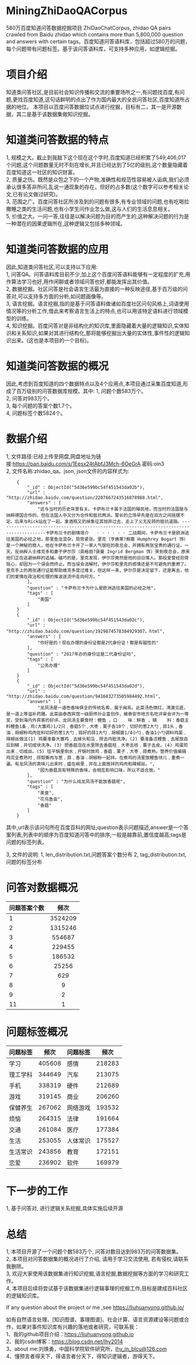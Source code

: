 # MiningZhiDaoQACorpus
580万百度知道问答数据挖掘项目
ZhiDaoChatCorpus, zhidao QA pairs crawled from Baidu zhidao which contains more than 5,800,000 question and answers with certain tags。百度知道问答语料库，包括超过580万的问题，每个问题带有问题标签。基于该问答语料库，可支持多种应用，如逻辑挖掘。    

# 项目介绍
知道类问答社区,是目前社会知识传播和交流的重要场所之一,有问题找百度,有问题,更找百度知道,这句话鲜明的点出了作为国内最大的全民问答社区,百度知道所占据的地位。 本项目以百度问答数据位试点进行挖掘，目标有二，其一是开源数据，其二是基于该数据集做知识挖掘。    

# 知道类问答数据的特点 
1, 规模之大。截止到我敲下这个现在这个字时,百度知道已经积累了549,406,017个问题,这个问题数量无时不刻在增长,并且已经达到了5亿的级别,这个数量隐藏着百度知道这一社区的知识财富。  
2, 质量之伤。既然是众包之下的一个产物,准确性和规范性容易被人诟病,我们必须承认很多答非所问,乱说一通现象的存在。但好的占多数(这个数字可以参考相关论文,已有论文做过研究)。    
3, 范围之广。百度问答社区所涉及到的问题有很多,有专业领域的问题,也有吃喝拉撒睡之类的生活问题,也有小学生问作业怎么做,这与人们的生活息息相关。    
5, 价值之大。一问一答,往往是以解决问题为目的而产生的,这种解决问题的行为是一种潜在的因果逻辑所在,这种逻辑又包括多种领域。  

# 知道类问答数据的应用
因此,知道类问答社区,可以支持以下应用:  
1, 问答QA。问答语料库目前不少,加上这个百度问答语料能够有一定程度的扩充,用作算法学习也好,用作闲聊或者领域问答也好,都能发挥出其价值。    
2, 数据挖掘。社区问答是社会语言生活最为直接的一种反映途径,基于百万级的问答对,可以支持多方面的分析,如问题画像等。  
3, 语言挖掘。语言挖掘,指的是基于问答语料做诸如百度社区问句风格上,词语使用情况等的分析工作,借此来考察语言生活上的特点,也可以用该特定语料进行领域模型的训练。    
4, 知识挖掘。百度问答对是非结构化的知识库,里面隐藏着大量的逻辑知识,实体知识和关系知识,如果对其进行结构化,那将能够挖掘出大量的实体性,事件性的逻辑知识出来。(这也是本项目的一个目标)。     

# 知道类问答数据的概况
因此,考虑到百度知道的四个数据特点以及4个应用点,本项目通过采集百度知道,形成了百万级别的问答数据库规模。其中:
1, 问题个数583万个。     
2, 问答对983万个。     
3, 每个问题的答案个数1.7个。   
4, 问题标签个数5824个。  


# 数据介绍

1, 文件路径:已经上传至网盘,网盘地址为链接:https://pan.baidu.com/s/1Eesx24tAbfJ3Mch-6OeGrA  密码:oin3  
2, 文件名称:zhidao_qa。json, json文件的内容样式为:  

        {
            "_id" : ObjectId("5d36e599bc54f451543da02b"),
            "url" : "http://zhidao.baidu.com/question/2207667243516878988.html",
            "answers" : [
                "这与当时的历史背景有关。卡萨布兰卡属于法国的殖民地，而当时的法国是与纳粹德国合作的。但在法国人中又分为合作和抵抗两派。警长的立场早先是在双方之间摇摆不定。后来与Rick站在了一起。拿酒瓶又扔掉象征其抛弃过去，走上了义无反顾的抵抗道路。----------------------------------------------------------------------------------------卡萨布兰卡的剧情简介   · · · · · · 二战期间，卡萨布兰卡是欧洲逃往美国的必经之地，那里鱼龙混杂，局势紧张。里克（亨佛莱?鲍嘉 Humphrey Bogart 饰）是一个神秘的商人，他在卡萨布兰卡开了一家人气很旺的夜总会，并拥有两张宝贵的通行证。一天，反纳粹人士维克多和妻子伊尔莎（英格丽?褒曼 Ingrid Bergman 饰）来到夜总会，原来他们正在逃避纳粹的追捕。碰巧的是，里克发现，伊尔莎竟然是他的旧日情人。那段爱曾经刻骨铭心，却因为一个误会而终止。而当误会消解时，伊尔莎和里克的感情还是不可避免的重燃了。里克手上的两张通行证能帮助维克多度过难关，但这样一来，伊尔莎是决定留下，还是离去，他们的爱情在政治和伦理的推波逐流中走向何方。"
            ],
            "question" : "卡萨布兰卡为什么是欧洲逃往美国的必经之地",
            "tags" : [
                "美国"
            ]
        }
        {
            "_id" : ObjectId("5d36e599bc54f451543da02c"),
            "url" : "http://zhidao.baidu.com/question/1929874578384929307。html",
            "answers" : [
                "你好是的！现在办理的身份证都是2代身份证！都是有磁性的"
            ],
            "question" : "2017年办的身份证是二代身份证吗",
            "tags" : [
                "公务办理"
            ]
        }
        {
            "_id" : ObjectId("5d36e599bc54f451543da02d"),
            "url" : "http://zhidao.baidu.com/question/941683273505984492.html",
            "answers" : [
                "龙凤汤是一道色香味俱全的传统名肴，属于闽系。此菜汤色微红，清澈见底，是一道上等滋补药膳。此菜由泰西宾馆一级厨师孙业富创作，被泰安市地方名吃评审会评为一等奖，受到海内外宾客的好评。龙凤汤主要食材：鲤鱼 ，口    味：鲜香 ，辅    料：香菇主料鲤鱼1条﹐鸡(大雏鸡)1/2只﹐香菇5个﹐大枣﹑栗子各10个﹐切好的葱2大勺﹐蒜1头﹐香油﹐胡椒粉鸡肉佐料切好的葱1大勺﹐捣好的蒜1大勺﹐胡椒面1/4小勺﹐香油1小勺调料鸡蛋﹐辣椒丝做法(1) 鸡要准备大雏鸡﹐去掉头和瓜﹐除去内脏洗净。(2) 要准备活鲤鱼﹐去尾放血后刮鳞﹐并切成块洗净。(3) 把香菇泡在水里除去香菇柱﹐大枣去核﹐栗子去皮。(4) 鸡蛋煎出来﹐切成丝。(5) 往平锅里倒水﹐开锅时放鸡﹑香菇﹑栗子﹑大枣﹑蒜煮熟。营养价值编辑鸡完全煮熟时﹐捞取撕肉与葱﹑蒜﹑香油﹑胡椒粉一起拌。在煮鸡的汤里放鲤鱼块儿﹐重煮一遍。有龙凤汤的真味儿出来时﹐盛在碗里﹐并在上面放拌的鸡肉和辣椒丝。",
                "因为香菇具有特殊的香味，会相互影响口味，所以不适合放。"
            ],
            "question" : "为什么炖龙凤汤不能放香菇呢",
            "tags" : [
                "美食",
                "花鸟鱼虫",
                "香菇"
            ]
        }

其中,url表示该问句所在百度百科的网址;question表示问题描述,answer是一个答案列表,列表中的顺序为百度知道问答中的排序,一般是越靠前,置信度越高;tags是问题的标签列表。

3, 文件的说明:
1, len_distribution.txt,问题答案个数分布
2, tag_distribution.txt,问题的标签分布


# 问答对数据概况

| 问题答案个数 | 频次 |
| :--- | :---: |
| 1 | 3524209 |
| 2 | 1315246 |
| 3 | 554687 |
| 4 | 229455 |
| 5 | 186532|
| 6 | 25256 |
| 7 | 629 |
| 8 | 9 |
| 9 | 2 |
| 11 | 1 |


# 问题标签概况

| 问题标签 | 频次 | 问题标签 | 频次 |
| :--- | :---: | :--- | :---: |
| 学习 | 405608 | 感情 | 218283 |
| 理工学科 | 344649 | 汽车 | 213075 |
| 手机 | 338319 | 硬件 | 212689 |
| 游戏 | 319145 | 商业| 206260 |
| 保健养生 | 267062| 网络游戏 | 193532 |
| 烦恼 | 264315 | 法律 | 191664 |
| 交通 | 261084 | 医疗 | 177384 |
| 生活 | 253055| 人体常识 | 175527|
| 生活常识 | 243856 | 教育 | 172151|
| 恋爱 | 236902 | 软件 | 169979 |

# 下一步的工作
1, 基于问答对, 进行逻辑关系挖掘,具体实施后续开源 

# 总结
1, 本项目开源了一个问题个数583万个, 问答对数目达到983万的问答数据集。  
2, 本项目对问答数据集的概况进行了介绍, 请用于学习交流使用, 若有侵权,请联系我删除。   
3, 欢迎大家使用该数据集进行知识挖掘,语言挖掘,数据挖掘等方面的学习和研究工作。   
4, 本项目后续将尝试基于该数据集进行逻辑事理的挖掘工作,目标是建成百科社区的逻辑知识库。   

If any question about the project or me ,see https://liuhuanyong.github.io/


如有自然语言处理、[知识图谱、事理图谱]、社会计算、语言资源建设等问题或合作，如果对事件知识库有兴趣的落地或者研究，可联系我：    
1、我的github项目介绍：https://liuhuanyong.github.io  
2、我的csdn博客：https://blog.csdn.net/lhy2014  
3、about me:刘焕勇，中国科学院软件研究所，lhy_in_blcu@126.com  
4、懂预言者得天下，得语言者分天下，得知识逻辑者，游得天下。
